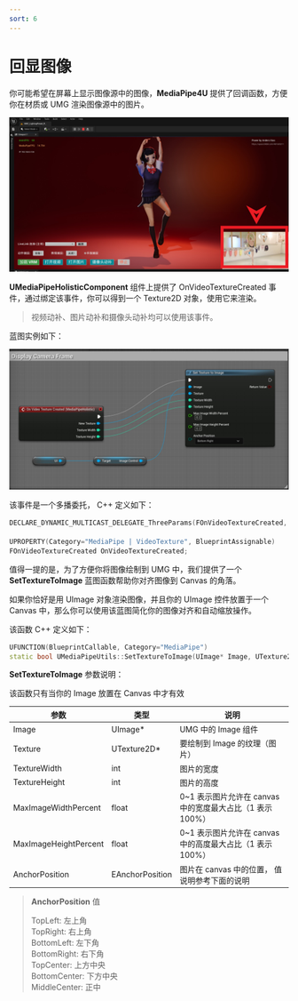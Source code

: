 ```yaml
---
sort: 6
---
```

# 回显图像

你可能希望在屏幕上显示图像源中的图像，**MediaPipe4U** 提供了回调函数，方便你在材质或 UMG 渲染图像源中的图片。

[![image callback](./images/texture_callback.jpg "Shiprock")](images/texture_callback.jpg)

**UMediaPipeHolisticComponent** 组件上提供了 OnVideoTextureCreated 事件，通过绑定该事件，你可以得到一个 Texture2D 对象，使用它来渲染。

> 视频动补、图片动补和摄像头动补均可以使用该事件。

蓝图实例如下：

[![OnVideoTextureCreated](./images/video_texture_created_event_blueprint.jpg "OnVideoTextureCreated")](images/video_texture_created_event_blueprint.jpg)


该事件是一个多播委托， C++ 定义如下：
```cpp
DECLARE_DYNAMIC_MULTICAST_DELEGATE_ThreeParams(FOnVideoTextureCreated, UTexture2D*, NewTexture, int, TextureWidth, int, TextureHeight);

UPROPERTY(Category="MediaPipe | VideoTexture", BlueprintAssignable)
FOnVideoTextureCreated OnVideoTextureCreated;
```


值得一提的是，为了方便你将图像绘制到 UMG 中，我们提供了一个 **SetTextureToImage** 蓝图函数帮助你对齐图像到 Canvas 的角落。   

如果你恰好是用 UImage 对象渲染图像，并且你的 UImage 控件放置于一个 Canvas 中，那么你可以使用该蓝图简化你的图像对齐和自动缩放操作。

该函数 C++ 定义如下：

```cpp
UFUNCTION(BlueprintCallable, Category="MediaPipe")
static bool UMediaPipeUtils::SetTextureToImage(UImage* Image, UTexture2D* Texture, int TextureWidth, int TextureHeight, float MaxImageWidthPercent, float MaxImageHeightPercent, EAnchorPosition AnchorPosition);
```
**SetTextureToImage** 参数说明：

该函数只有当你的 Image 放置在 Canvas 中才有效

| 参数 | 类型 | 说明 |
|------|-----|------|
|Image| UImage* | UMG 中的 Image 组件 |
|Texture| UTexture2D* | 要绘制到 Image 的纹理（图片）  |
|TextureWidth| int | 图片的宽度  |
|TextureHeight| int | 图片的高度  |
|MaxImageWidthPercent| float | 0~1 表示图片允许在 canvas 中的宽度最大占比（1 表示 100%）  |
|MaxImageHeightPercent| float | 0~1 表示图片允许在 canvas 中的高度最大占比（1 表示 100%）  |
|AnchorPosition| EAnchorPosition | 图片在 canvas 中的位置， 值说明参考下面的说明 |
   


>**AnchorPosition** 值
>
>TopLeft: 左上角    
>TopRight: 右上角   
>BottomLeft: 左下角   
>BottomRight: 右下角   
>TopCenter: 上方中央   
>BottomCenter: 下方中央   
>MiddleCenter: 正中